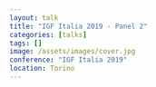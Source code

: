 ```yaml
---
layout: talk
title: "IGF Italia 2019 - Panel 2"
categories: [talks]
tags: []
image: /assets/images/cover.jpg
conference: "IGF Italia 2019"
location: Torino
---
```

